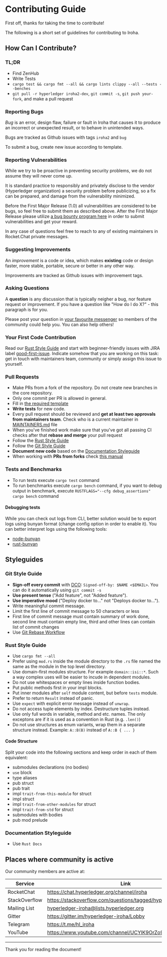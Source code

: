 # Contributing Guide

First off, thanks for taking the time to contribute!

The following is a short set of guidelines for contributing to Iroha.

## How Can I Contribute?

### TL;DR

* Find ZenHub
* Write Tests
* `cargo test && cargo fmt --all && cargo lints clippy --all --tests --benches`
* `git pull -r hyperledger iroha2-dev`, `git commit -s`, `git push your-fork`, and make a pull request

### Reporting Bugs

*Bug* is an error, design flaw, failure or fault in Iroha that causes it
to produce an incorrect or unexpected result, or to behave in unintended
ways.

Bugs are tracked as Github issues with tags `iroha2` and `bug`

To submit a bug, create new issue according to template.

### Reporting Vulnerabilities

While we try to be proactive in preventing security problems, we do not
assume they will never come up.

It is standard practice to responsibly and privately disclose to the
vendor (Hyperledger organization) a security problem before publicizing,
so a fix can be prepared, and damage from the vulnerability minimized.

Before the First Major Release (1.0) all vulnerabilities are considered
to be bugs, so feel free to submit them as described above. After the
First Major Release please utilize [a bug bounty program here](https://hackerone.com/hyperledger)
in order to submit vulnerabilities and get your reward.

In any case of questions feel free to reach to any of existing maintainers in
Rocket.Chat private messages.

### Suggesting Improvements

An *improvement* is a code or idea, which makes **existing** code or
design faster, more stable, portable, secure or better in any other way.

Improvements are tracked as Github issues with improvement tags.

### Asking Questions

A **question** is any discussion that is typically neigher a bug, nor
feature request or improvement. If you have a question like "How do I do
X?" - this paragraph is for you.

Please post your question in [your favourite
messenger](#places-where-community-is-active) so members of the
community could help you. You can also help others!

### Your First Code Contribution

Read our [Rust Style Guide](#rust-style-guide) and start with
beginner-friendly issues with JIRA label
[good-first-issue](https://jira.hyperledger.org/issues/?jql=project%20%3D%20IR%20and%20labels%20%3D%20good-first-issue%20ORDER%20BY%20updated%20DESC).
Indicate somehow that you are working on this task: get in touch with
maintainers team, community or simply assign this issue to yourself.

### Pull Requests

-  Make PRs from a fork of the repository. Do not create new branches in the core repository.
-  Only one commit per PR is allowed in general.
-  Fill in [the required template](https://github.com/hyperledger/iroha/blob/master/.github/PULL_REQUEST_TEMPLATE.md)
-  **Write tests** for new code. 
-  Every pull request should be reviewed and **get at least two approvals from maintainers team**. Check who is a current maintainer in
   [MAINTAINERS.md](MAINTAINERS.md) file
-  When you've finished work make sure that you've got all passing CI
   checks after that **rebase and merge** your pull request
-  Follow the [Rust Style Guide](#rust-style-guide)
-  Follow the [Git Style Guide](#git-style-guide>)
-  **Document new code** based on the [Documentation Styleguide](#documentation-styleguide)
-  When working with **PRs from forks** check [this manual](https://help.github.com/articles/checking-out-pull-requests-locally)

### Tests and Benchmarks

-  To run tests execute `cargo test` command
-  To run benchmarks execute `cargo bench` command, if you want to debug output in benchmark, execute `RUSTFLAGS="--cfg debug_assertions" cargo bench` command

#### Debugging tests

While you can check out logs from CLI, better solution would be to export logs using bunyan format (change config option in order to enable it).
You can better interpret logs using the following tools:

- [node-bunyan](https://www.npmjs.com/package/bunyan)
- [rust-bunyan](https://crates.io/crates/bunyan)

## Styleguides

### Git Style Guide

-  **Sign-off every commit** with [DCO](https://github.com/apps/dco):
   `Signed-off-by: $NAME <$EMAIL>`. You can do it automatically using
   `git commit -s`
-  **Use present tense** ("Add feature", not "Added feature").
-  **Use imperative mood** ("Deploy docker to..." not "Deploys docker
   to...").
-  Write meaningful commit message.
-  Limit the first line of commit message to 50 characters or less
-  First line of commit message must contain summary of work done,
   second line must contain empty line, third and other lines can
   contain list of commit changes
-  Use [Git Rebase Workflow](https://git-rebase.io/)


### Rust Style Guide

- Use `cargo fmt --all`
- Prefer using `mod.rs` inside the module directory to the `.rs` file named the same as the module in the top level directory.
- Use domain-first modules structure. For example `domain::isi::*`. Such a way 
complex uses will be easier to incude in dependent modules.
- Do not use whitespaces or empty lines inside function bodies.
- Put public methods first in your impl blocks.
- Put inner modules after `self` module content, but before `tests` module.
- Prefer to return `Result` instead of panic.
- Use `expect` with explicit error message instead of `unwrap`.
- Do not access tuple elements by index. Destructure tuples instead.
- Use only full words in variable, method and etc. names. The only exceptons are if it is used as a convention in Rust (e.g. `.len()`)
- Do not use structures as enum variants, wrap them in a separate structure instead. Example: `A::B(B)` instead of `A::B { ... }`

#### Code Structure

Split your code into the following sections and keep order in each of them equivalent:
- submodules declarations (no bodies)
- `use` block
- type aliases
- pub struct
- pub trait
- impl `trait-from-this-module` for struct
- impl struct
- impl `trait-from-other-modules` for struct
- impl `trait-from-std` for struct
- submodules with bodies
- pub mod prelude

### Documentation Styleguide

-  Use `Rust Docs`

## Places where community is active

Our community members are active at:

| Service       | Link                                                         |
| ------------- | ------------------------------------------------------------ |
| RocketChat    | https://chat.hyperledger.org/channel/iroha                   |
| StackOverflow | https://stackoverflow.com/questions/tagged/hyperledger-iroha |
| Mailing List  | hyperledger-iroha@lists.hyperledger.org                      |
| Gitter        | https://gitter.im/hyperledger-iroha/Lobby                    |
| Telegram      | https://t.me/hl_iroha                                        |
| YouTube       | https://www.youtube.com/channel/UCYlK9OrZo9hvNYFuf0vrwww     |

---

Thank you for reading the document!
